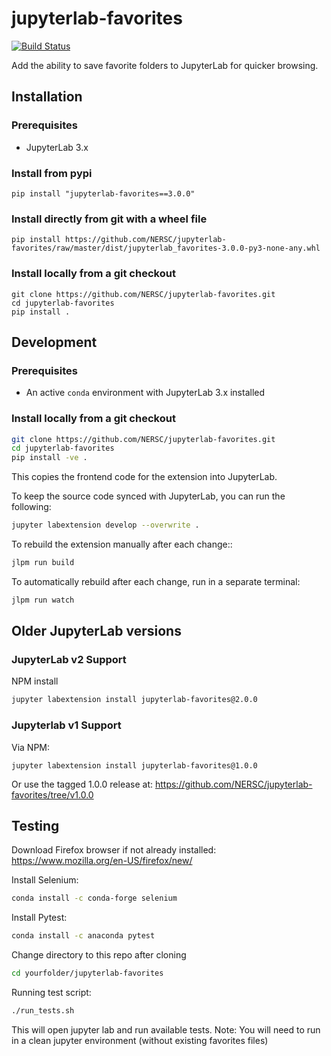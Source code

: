 # jupyterlab-favorites

[![Build Status](https://travis-ci.com/NERSC/jupyterlab-favorites.svg?branch=master)](https://travis-ci.com/NERSC/jupyterlab-favorites)

Add the ability to save favorite folders to JupyterLab for quicker browsing.

## Installation

### Prerequisites

* JupyterLab 3.x

### Install from pypi
```
pip install "jupyterlab-favorites==3.0.0"
```

### Install directly from git with a wheel file
```
pip install https://github.com/NERSC/jupyterlab-favorites/raw/master/dist/jupyterlab_favorites-3.0.0-py3-none-any.whl
```

### Install locally from a git checkout
```
git clone https://github.com/NERSC/jupyterlab-favorites.git
cd jupyterlab-favorites
pip install .
```

## Development

### Prerequisites

* An active `conda` environment with JupyterLab 3.x installed

### Install locally from a git checkout
```bash
git clone https://github.com/NERSC/jupyterlab-favorites.git
cd jupyterlab-favorites
pip install -ve .
```
This copies the frontend code for the extension into JupyterLab.

To keep the source code synced with JupyterLab, you can run the following:
```bash
jupyter labextension develop --overwrite .
```

To rebuild the extension manually after each change::
```bash
jlpm run build
```

To automatically rebuild after each change, run in a separate terminal:
```bash
jlpm run watch
```

## Older JupyterLab versions

### JupyterLab v2 Support

NPM install
```bash
jupyter labextension install jupyterlab-favorites@2.0.0
```

### Jupyterlab v1 Support

Via NPM:
```{bash}
jupyter labextension install jupyterlab-favorites@1.0.0
```

Or use the tagged 1.0.0 release at:
https://github.com/NERSC/jupyterlab-favorites/tree/v1.0.0

## Testing 
Download Firefox browser if not already installed: https://www.mozilla.org/en-US/firefox/new/

Install Selenium:
```bash
conda install -c conda-forge selenium
```
Install Pytest:
```bash
conda install -c anaconda pytest
```

Change directory to this repo after cloning
```bash
cd yourfolder/jupyterlab-favorites
```
Running test script:
```bash
./run_tests.sh
```
This will open jupyter lab and run available tests. 
Note: You will need to run in a clean jupyter environment (without existing favorites files) 
